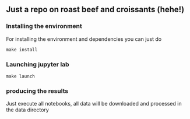 ## Just a repo on roast beef and croissants (hehe!)

### Installing the environment

For installing the environment and dependencies you can just do
```
make install

```

### Launching jupyter lab
```
make launch

```

### producing the results

Just execute all notebooks, all data will be downloaded and processed in the data directory
